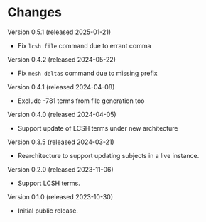 # Changes

Version 0.5.1 (released 2025-01-21)

- Fix `lcsh file` command due to errant comma

Version 0.4.2 (released 2024-05-22)

- Fix `mesh deltas` command due to missing prefix

Version 0.4.1 (released 2024-04-08)

- Exclude -781 terms from file generation too

Version 0.4.0 (released 2024-04-05)

- Support update of LCSH terms under new architecture

Version 0.3.5 (released 2024-03-21)

- Rearchitecture to support updating subjects in a live instance.

Version 0.2.0 (released 2023-11-06)

- Support LCSH terms.

Version 0.1.0 (released 2023-10-30)

- Initial public release.
